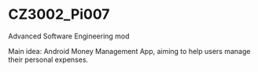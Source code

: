 # CZ3002_Pi007
Advanced Software Engineering mod

Main idea: Android Money Management App, aiming to help users manage their personal expenses.
